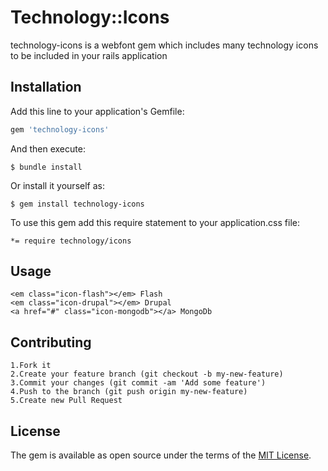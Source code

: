 # Technology::Icons

technology-icons is a webfont gem which includes many technology icons to be included in your rails application

## Installation

Add this line to your application's Gemfile:

```ruby
gem 'technology-icons'
```

And then execute:

    $ bundle install

Or install it yourself as:

    $ gem install technology-icons


To use this gem add this require statement to your application.css file:

	*= require technology/icons

## Usage

	<em class="icon-flash"></em> Flash
  	<em class="icon-drupal"></em> Drupal
  	<a href="#" class="icon-mongodb"></a> MongoDb

## Contributing


    1.Fork it
    2.Create your feature branch (git checkout -b my-new-feature)
    3.Commit your changes (git commit -am 'Add some feature')
    4.Push to the branch (git push origin my-new-feature)
    5.Create new Pull Request


## License

The gem is available as open source under the terms of the [MIT License](http://opensource.org/licenses/MIT).

